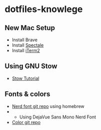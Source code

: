 # dotfiles-knowlege

## New Mac Setup
- Install Brave
- Install [Spectale](https://www.spectacleapp.com/)
- Install [iTerm2](https://iterm2.com/)


## Using GNU Stow
- [Stow Tutorial](https://www.youtube.com/watch?v=CFzEuBGPPPg)

## Fonts & colors
- [Nerd font git repo](https://github.com/ryanoasis/nerd-fonts#font-installation) using homebrew
- - Using DejaVue Sans Mono Nerd Font
- [Color git repo](https://github.com/mbadolato/iTerm2-Color-Schemes#terminal-color-schemes)
